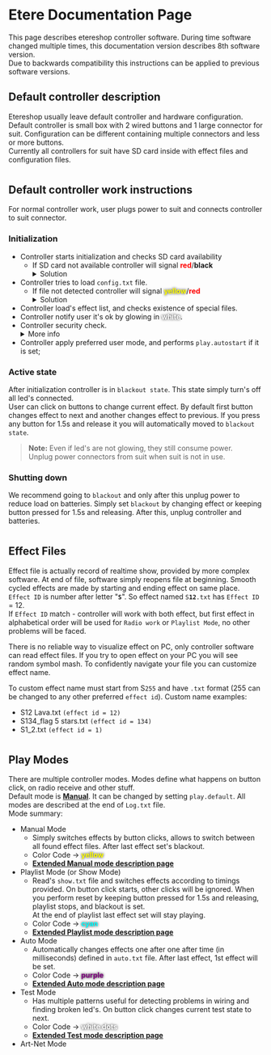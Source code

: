 # Etere Documentation Page
This page describes etereshop controller software.
During time software changed multiple times, this documentation version describes 8th software version.  
Due to backwards compatibility this instructions can be applied to previous software versions.

## Default controller description
Etereshop usually leave default controller and hardware configuration.  
Default controller is small box with 2 wired buttons and 1 large connector for suit.
Configuration can be different containing multiple connectors and less or more buttons.  
Currently all controllers for suit have SD card inside with effect files and configuration files.
#
## Default controller work instructions
For normal controller work, user plugs power to suit and connects controller to suit connector.  
### Initialization
- Controller starts initialization and checks SD card availability
    - If SD card not available controller will signal <span style="color:RED">**red**</span>/**black** <details> <summary>Solution</summary>
    Firstly check physical card state.  
      - Please check SD card is inside and it's plugged correctly, controller has spring mechanism inside, and rarely after re-plug you can push SD card over slot.  
      - Another problem can be with software part. Check that SD card can be found by PC, and check it's file system is FAT32 <details><summary>Windows format instructions</summary>

          ![Windows instructions](images/format_sd_win.jpg)  
          ![Windows instructions2](images/format_sd_win2.jpg)
        </details>
        <details><summary>Mac OS format instructions</summary>

          [Text instruction](https://support.mygeeni.com/hc/en-us/articles/360006585013-How-to-Format-SD-card-to-FAT32-in-Mac-OS-)  
          [Video instruction (YouTube)](https://www.youtube.com/watch?v=YjbzpcvOMi4)
        </details>
    </details>
- Controller tries to load `config.txt` file.
    - If file not detected controller will signal <span style="color:YELLOW ; text-shadow: 0 0 5px #000000">**yellow**</span>/<span style="color:RED">**red**</span> <details><summary>Solution</summary> Please check that `config.txt` file exists on sd card.  
        - If not, you can copy this file from another controller from repair kit.  
        - Also you can check links provided by manager team. There can be found all SD card files we sent on cloud storage.
        </details>
- Controller load's effect list, and checks existence of special files.
- Controller notify user it's ok by glowing in <span style="color:WHITE; text-shadow: 0 0 5px #000000">**white**</span>.
- Controller security check. <details><summary>More info</summary>
    Etereshop always checks every controller sent to customer. So we always perform activation on our side. If error happened controller will signal with  <span style="color:RED">**red**</span> / <span style="color:BLUE">**blue**</span>.
    </details>
- Controller apply preferred user mode, and performs `play.autostart` if it is set;  

### Active state
After initialization controller is in `blackout state`. This state simply turn's off all led's connected.  
User can click on buttons to change current effect. By default first button changes effect to next and another changes effect to previous. If you press any button for 1.5s and release it you will automatically moved to `blackout state`.

> **Note:** Even if led's are not glowing, they still consume power.  
> Unplug power connectors from suit when suit is not in use. 
### Shutting down
We recommend going to `blackout` and only after this unplug power to reduce load on batteries. Simply set `blackout` by changing effect or keeping button pressed for 1.5s and releasing. After this, unplug controller and batteries.
#
## Effect Files
Effect file is actually record of realtime show, provided by more complex software. At end of file, software simply reopens file at beginning. Smooth cycled effects are made by starting and ending effect on same place.  
`Effect ID` is number after letter "**`S`**". So effect named `S`**`12`**`.txt` has `Effect ID` = 12.  
If `Effect ID` match - controller will work with both effect, but first effect in alphabetical order will be used for `Radio work` or `Playlist Mode`, no other problems will be faced.

There is no reliable way to visualize effect on PC, only controller software can read effect files. If you try to open effect on your PC you will see random symbol mash. To confidently navigate your file you can customize effect name.

To custom effect name must start from S`255` and have `.txt` format (255 can be changed to any other preferred `effect id`).
Custom name examples:
- S12 Lava.txt `(effect id = 12)`
- S134_flag 5 stars.txt `(effect id = 134)`
- S1_2.txt `(effect id = 1)`  
#
## Play Modes
There are multiple controller modes. Modes define what happens on button click, on radio receive and other stuff.  
Default mode is [**Manual**](modes/Manual.md). It can be changed by setting `play.default`. All modes are described at the end of `Log.txt` file.  
Mode summary: 
- Manual Mode
  - Simply switches effects by button clicks, allows to switch between all found effect files. After last effect set's blackout.
  - Color Code -> <span style="color:YELLOW ; text-shadow: 0 0 5px #000000">**yellow**</span>
  - [**Extended Manual mode description page**](modes/Manual.md)
- Playlist Mode (or Show Mode)
  - Read's `show.txt` file and switches effects according to timings provided. On button click starts, other clicks will be ignored. When you perform reset by keeping button pressed for 1.5s and releasing, playlist stops, and blackout is set.  
  At the end of playlist last effect set will stay playing.
  - Color Code -> <span style="color:CYAN ; text-shadow: 0 0 5px #000000">**cyan**</span>  
  - [**Extended Playlist mode description page**](modes/Playlist.md)
- Auto Mode
  - Automatically changes effects one after one after time (in milliseconds) defined in `auto.txt` file. After last effect, 1st effect will be set.
  - Color Code -> <span style="color:PURPLE ; text-shadow: 0 0 5px #000000">**purple**</span>  
  - [**Extended Auto mode description page**](modes/Auto.md)
- Test Mode
  - Has multiple patterns useful for detecting problems in wiring and finding broken led's. On button click changes current test state to next.
  - Color Code -> <span style="color:WHITE ; text-shadow: 0 0 5px #000000">**white dots**</span>  
  - [**Extended Test mode description page**](modes/Test.md)
- Art-Net Mode  
  